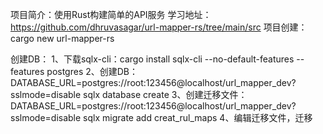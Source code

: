 项目简介：使用Rust构建简单的API服务
学习地址：https://github.com/dhruvasagar/url-mapper-rs/tree/main/src
项目创建：cargo new url-mapper-rs

创建DB：
    1、下载sqlx-cli：cargo install sqlx-cli --no-default-features --features postgres
    2、创建DB：DATABASE_URL=postgres://root:123456@localhost/url_mapper_dev?sslmode=disable sqlx database create
    3、创建迁移文件：DATABASE_URL=postgres://root:123456@localhost/url_mapper_dev?sslmode=disable sqlx migrate add creat_rul_maps
    4、编辑迁移文件，迁移